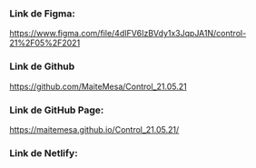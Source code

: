 ### Link de Figma:
https://www.figma.com/file/4dIFV6IzBVdy1x3JqpJA1N/control-21%2F05%2F2021

### Link de Github
https://github.com/MaiteMesa/Control_21.05.21

### Link de GitHub Page:
https://maitemesa.github.io/Control_21.05.21/


### Link de Netlify: 
